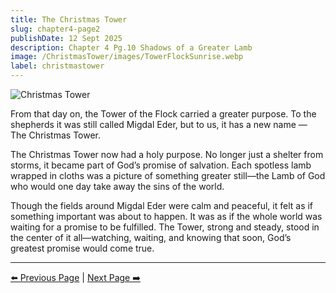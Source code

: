 ```yaml
---
title: The Christmas Tower
slug: chapter4-page2
publishDate: 12 Sept 2025
description: Chapter 4 Pg.10 Shadows of a Greater Lamb
image: /ChristmasTower/images/TowerFlockSunrise.webp
label: christmastower
---
```


![Christmas Tower](/ChristmasTower/images/TowerFlockSunrise.webp)

From that day on, the Tower of the Flock carried a greater purpose. To the shepherds it was still called Migdal Eder, but to us, it has a new name — The Christmas Tower.

The Christmas Tower now had a holy purpose. No longer just a shelter from storms, it became part of God’s promise of salvation. Each spotless lamb wrapped in cloths was a picture of something greater still—the Lamb of God who would one day take away the sins of the world.  

Though the fields around Migdal Eder were calm and peaceful, it felt as if something important was about to happen. It was as if the whole world was waiting for a promise to be fulfilled. The Tower, strong and steady, stood in the center of it all—watching, waiting, and knowing that soon, God’s greatest promise would come true.

---

[⬅️ Previous Page](chapter4-page1) | [Next Page ➡️](chapter5-page1)
